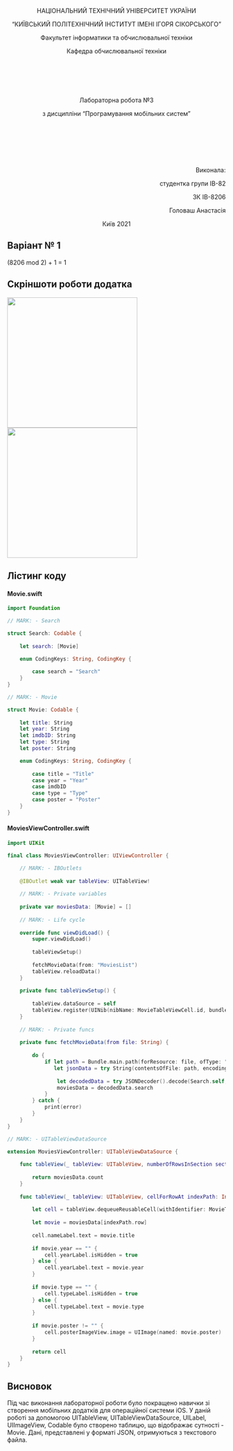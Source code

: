 <p align="center">
    НАЦІОНАЛЬНИЙ ТЕХНІЧНИЙ УНІВЕРСИТЕТ УКРАЇНИ
</p>
<p align="center">
    “КИЇВСЬКИЙ ПОЛІТЕХНІЧНИЙ ІНСТИТУТ ІМЕНІ ІГОРЯ СІКОРСЬКОГО”
</p>
<p align="center">
    Факультет інформатики та обчислювальної техніки
</p>
<p align="center">
    Кафедра обчислювальної техніки
</p>
<br/>
<br/>
<br/>
<br/>
<p align="center">
    Лабораторна робота №3
</p>
<p align="center">
    з дисципліни “Програмування мобільних систем”
</p>
<br/>
<br/>
<br/>
<br/>
<br/>
<p align="right">
    Виконала:
</p>
<p align="right">
    студентка групи ІВ-82
</p>
<p align="right">
    ЗК ІВ-8206
</p>
<p align="right">
    Головаш Анастасія
</p>
<p align="center">
    Київ 2021
</p>

## Варіант № 1
(8206 mod 2) + 1 = 1

## Скріншоти роботи додатка

<img src="https://github.com/AnastasiaHolovash/MobileDevelopment/blob/Lab3/ImagesLab3/1.png" width="300">
<img src="https://github.com/AnastasiaHolovash/MobileDevelopment/blob/Lab3/ImagesLab3/2.png" height="300">

## Лістинг коду

#### Movie.swift
```swift
import Foundation

// MARK: - Search

struct Search: Codable {
    
    let search: [Movie]

    enum CodingKeys: String, CodingKey {
        
        case search = "Search"
    }
}

// MARK: - Movie

struct Movie: Codable {
    
    let title: String
    let year: String
    let imdbID: String
    let type: String
    let poster: String

    enum CodingKeys: String, CodingKey {
        
        case title = "Title"
        case year = "Year"
        case imdbID
        case type = "Type"
        case poster = "Poster"
    }
}

```

#### MoviesViewController.swift

```swift
import UIKit

final class MoviesViewController: UIViewController {

    // MARK: - IBOutlets
    
    @IBOutlet weak var tableView: UITableView!
    
    // MARK: - Private variables
    
    private var moviesData: [Movie] = []
    
    // MARK: - Life cycle
    
    override func viewDidLoad() {
        super.viewDidLoad()
        
        tableViewSetup()
        
        fetchMovieData(from: "MoviesList")
        tableView.reloadData()
    }
    
    private func tableViewSetup() {
        
        tableView.dataSource = self
        tableView.register(UINib(nibName: MovieTableViewCell.id, bundle: Bundle.main), forCellReuseIdentifier: MovieTableViewCell.id)
    }
    
    // MARK: - Private funcs
    
    private func fetchMovieData(from file: String) {
        
        do {
            if let path = Bundle.main.path(forResource: file, ofType: "txt"),
               let jsonData = try String(contentsOfFile: path, encoding: String.Encoding.utf8).data(using: .utf8) {
                
                let decodedData = try JSONDecoder().decode(Search.self, from: jsonData)
                moviesData = decodedData.search
            }
        } catch {
            print(error)
        }
    }
}

// MARK: - UITableViewDataSource

extension MoviesViewController: UITableViewDataSource {
    
    func tableView(_ tableView: UITableView, numberOfRowsInSection section: Int) -> Int {
        
        return moviesData.count
    }
    
    func tableView(_ tableView: UITableView, cellForRowAt indexPath: IndexPath) -> UITableViewCell {
        
        let cell = tableView.dequeueReusableCell(withIdentifier: MovieTableViewCell.id, for: indexPath) as! MovieTableViewCell
        
        let movie = moviesData[indexPath.row]
        
        cell.nameLabel.text = movie.title
        
        if movie.year == "" {
            cell.yearLabel.isHidden = true
        } else {
            cell.yearLabel.text = movie.year
        }
        
        if movie.type == "" {
            cell.typeLabel.isHidden = true
        } else {
            cell.typeLabel.text = movie.type
        }
        
        if movie.poster != "" {
            cell.posterImageView.image = UIImage(named: movie.poster)
        }
            
        return cell
    }
}

```

## Висновок

Під час виконання лабораторної роботи було покращено навички зі створення мобільних додатків для операційної системи iOS. 
У даній роботі за допомогою UITableView, UITableViewDataSource, UILabel, UIImageView, Codable було створено таблицю,  що відображає сутності - Movie. Дані, представлені у форматі JSON, отримуються з текстового файла.
